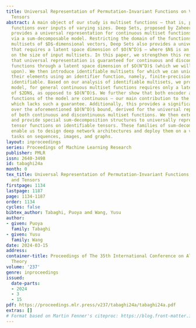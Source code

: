 ```yaml
---
title: Universal Representation of Permutation-Invariant Functions on Vectors and
  Tensors
abstract: A main object of our study is multiset functions — that is, permutation-invariant
  functions over inputs of varying sizes. Deep Sets, proposed by Zaheer et al. (2017),
  provides a universal representation for continuous multiset functions on scalars
  via a sum-decomposable model. Restricting the domain of the functions to finite
  multisets of $D$-dimensional vectors, Deep Sets also provides a universal approximation
  that requires a latent space dimension of $O(N^D)$ — where $N$ is an upper bound
  on the size of input multisets. In this paper, we strengthen this result by proving
  that universal representation is guaranteed for continuous and discontinuous multiset
  functions through a latent space dimension of $O(N^D)$ (which we will further improve
  upon). We then introduce identifiable multisets for which we can uniquely label
  their elements using an identifier function, namely, finite-precision vectors are
  identifiable. Based on our analysis of identifiable multisets, we prove that a sum-decomposable
  model, for general continuous multiset functions requires only a latent dimension
  of $2DN$, as opposed to $O(N^D)$. We further show that both encoder and decoder
  functions of the model are continuous — our main contribution to the existing work
  which lacks such a guarantee. Additionally, this provides a significant improvement
  over the aforementioned $O(N^D)$ bound, derived for the universal representation
  of both continuous and discontinuous multiset functions. We then extend our results
  and provide special sum-decomposition structures to universally represent permutation-invariant
  tensor functions on identifiable tensors. These families of sum-decomposition models
  enable us to design deep network architectures and deploy them on a variety of learning
  tasks on sequences, images, and graphs.
layout: inproceedings
series: Proceedings of Machine Learning Research
publisher: PMLR
issn: 2640-3498
id: tabaghi24a
month: 0
tex_title: Universal Representation of Permutation-Invariant Functions on Vectors
  and Tensors
firstpage: 1134
lastpage: 1187
page: 1134-1187
order: 1134
cycles: false
bibtex_author: Tabaghi, Puoya and Wang, Yusu
author:
- given: Puoya
  family: Tabaghi
- given: Yusu
  family: Wang
date: 2024-03-15
address:
container-title: Proceedings of The 35th International Conference on Algorithmic Learning
  Theory
volume: '237'
genre: inproceedings
issued:
  date-parts:
  - 2024
  - 3
  - 15
pdf: https://proceedings.mlr.press/v237/tabaghi24a/tabaghi24a.pdf
extras: []
# Format based on Martin Fenner's citeproc: https://blog.front-matter.io/posts/citeproc-yaml-for-bibliographies/
---
```

